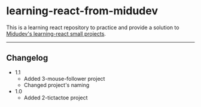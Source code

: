 # learning-react-from-midudev

This is a learning react repository to practice and provide a solution to [Midudev's learning-react small projects](https://github.com/midudev/aprendiendo-react).

---

## Changelog

- 1.1
  - Added 3-mouse-follower project
  - Changed project's naming
- 1.0
  - Added 2-tictactoe project
